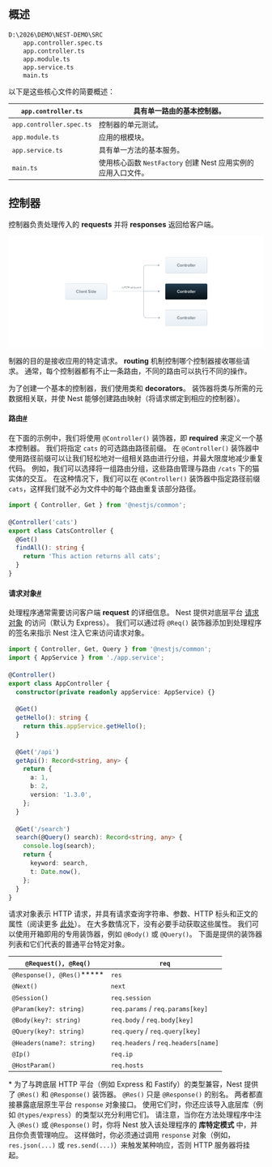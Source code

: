 ## 概述

```
D:\2026\DEMO\NEST-DEMO\SRC
    app.controller.spec.ts
    app.controller.ts
    app.module.ts
    app.service.ts
    main.ts
```

以下是这些核心文件的简要概述：

| `app.controller.ts`      | 具有单一路由的基本控制器。                                   |
| ------------------------ | ------------------------------------------------------------ |
| `app.controller.spec.ts` | 控制器的单元测试。                                           |
| `app.module.ts`          | 应用的根模块。                                               |
| `app.service.ts`         | 具有单一方法的基本服务。                                     |
| `main.ts`                | 使用核心函数 `NestFactory` 创建 Nest 应用实例的应用入口文件。 |

## 控制器

控制器负责处理传入的 **requests** 并将 **responses** 返回给客户端。

 ![img](asset/README/Controllers_1.png)

制器的目的是接收应用的特定请求。 **routing** 机制控制哪个控制器接收哪些请求。 通常，每个控制器都有不止一条路由，不同的路由可以执行不同的操作。

为了创建一个基本的控制器，我们使用类和 **decorators**。 装饰器将类与所需的元数据相关联，并使 Nest 能够创建路由映射（将请求绑定到相应的控制器）。



#### 路由[#](https://nest.nodejs.cn/controllers#路由)

在下面的示例中，我们将使用 `@Controller()` 装饰器，即 **required** 来定义一个基本控制器。 我们将指定 `cats` 的可选路由路径前缀。 在 `@Controller()` 装饰器中使用路径前缀可以让我们轻松地对一组相关路由进行分组，并最大限度地减少重复代码。 例如，我们可以选择将一组路由分组，这些路由管理与路由 `/cats` 下的猫实体的交互。 在这种情况下，我们可以在 `@Controller()` 装饰器中指定路径前缀 `cats`，这样我们就不必为文件中的每个路由重复该部分路径。

```ts
import { Controller, Get } from '@nestjs/common';

@Controller('cats')
export class CatsController {
  @Get()
  findAll(): string {
    return 'This action returns all cats';
  }
}
```





#### 请求对象[#](https://nest.nodejs.cn/controllers#请求对象)

处理程序通常需要访问客户端 **request** 的详细信息。 Nest 提供对底层平台 [请求对象](https://express.nodejs.cn/en/api.html#req) 的访问（默认为 Express）。 我们可以通过将 `@Req()` 装饰器添加到处理程序的签名来指示 Nest 注入它来访问请求对象。

```ts
import { Controller, Get, Query } from '@nestjs/common';
import { AppService } from './app.service';

@Controller()
export class AppController {
  constructor(private readonly appService: AppService) {}

  @Get()
  getHello(): string {
    return this.appService.getHello();
  }

  @Get('/api')
  getApi(): Record<string, any> {
    return {
      a: 1,
      b: 2,
      version: '1.3.0',
    };
  }

  @Get('/search')
  search(@Query() search): Record<string, any> {
    console.log(search);
    return {
      keyword: search,
      t: Date.now(),
    };
  }
}
```

请求对象表示 HTTP 请求，并具有请求查询字符串、参数、HTTP 标头和正文的属性（阅读更多 [此处](https://express.nodejs.cn/en/api.html#req)）。 在大多数情况下，没有必要手动获取这些属性。 我们可以使用开箱即用的专用装饰器，例如 `@Body()` 或 `@Query()`。 下面是提供的装饰器列表和它们代表的普通平台特定对象。

| `@Request(), @Req()`       | `req`                               |
| -------------------------- | ----------------------------------- |
| `@Response(), @Res()`***** | `res`                               |
| `@Next()`                  | `next`                              |
| `@Session()`               | `req.session`                       |
| `@Param(key?: string)`     | `req.params` / `req.params[key]`    |
| `@Body(key?: string)`      | `req.body` / `req.body[key]`        |
| `@Query(key?: string)`     | `req.query` / `req.query[key]`      |
| `@Headers(name?: string)`  | `req.headers` / `req.headers[name]` |
| `@Ip()`                    | `req.ip`                            |
| `@HostParam()`             | `req.hosts`                         |

\* 为了与跨底层 HTTP 平台（例如 Express 和 Fastify）的类型兼容，Nest 提供了 `@Res()` 和 `@Response()` 装饰器。 `@Res()` 只是 `@Response()` 的别名。 两者都直接暴露底层原生平台 `response` 对象接口。 使用它们时，你还应该导入底层库（例如 `@types/express`）的类型以充分利用它们。 请注意，当你在方法处理程序中注入 `@Res()` 或 `@Response()` 时，你将 Nest 放入该处理程序的 **库特定模式** 中，并且你负责管理响应。 这样做时，你必须通过调用 `response` 对象（例如，`res.json(...)` 或 `res.send(...)`）来触发某种响应，否则 HTTP 服务器将挂起。













 